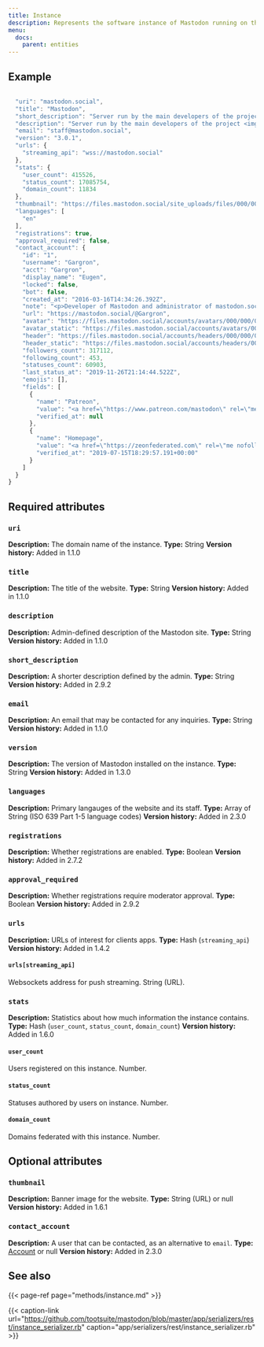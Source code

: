 ```yaml
---
title: Instance
description: Represents the software instance of Mastodon running on this domain.
menu:
  docs:
    parent: entities
---
```


## Example

```javascript

  "uri": "mastodon.social",
  "title": "Mastodon",
  "short_description": "Server run by the main developers of the project <img draggable=\"false\" alt=\"🐘\" class=\"emojione\" src=\"https://mastodon.social/emoji/1f418.svg\" /> It is not focused on any particular niche interest - everyone is welcome as long as you follow our code of conduct!",
  "description": "Server run by the main developers of the project <img draggable=\"false\" alt=\"🐘\" class=\"emojione\" src=\"https://mastodon.social/emoji/1f418.svg\" /> It is not focused on any particular niche interest - everyone is welcome as long as you follow our code of conduct!",
  "email": "staff@mastodon.social",
  "version": "3.0.1",
  "urls": {
    "streaming_api": "wss://mastodon.social"
  },
  "stats": {
    "user_count": 415526,
    "status_count": 17085754,
    "domain_count": 11834
  },
  "thumbnail": "https://files.mastodon.social/site_uploads/files/000/000/001/original/vlcsnap-2018-08-27-16h43m11s127.png",
  "languages": [
    "en"
  ],
  "registrations": true,
  "approval_required": false,
  "contact_account": {
    "id": "1",
    "username": "Gargron",
    "acct": "Gargron",
    "display_name": "Eugen",
    "locked": false,
    "bot": false,
    "created_at": "2016-03-16T14:34:26.392Z",
    "note": "<p>Developer of Mastodon and administrator of mastodon.social. I post service announcements, development updates, and personal stuff.</p>",
    "url": "https://mastodon.social/@Gargron",
    "avatar": "https://files.mastodon.social/accounts/avatars/000/000/001/original/d96d39a0abb45b92.jpg",
    "avatar_static": "https://files.mastodon.social/accounts/avatars/000/000/001/original/d96d39a0abb45b92.jpg",
    "header": "https://files.mastodon.social/accounts/headers/000/000/001/original/c91b871f294ea63e.png",
    "header_static": "https://files.mastodon.social/accounts/headers/000/000/001/original/c91b871f294ea63e.png",
    "followers_count": 317112,
    "following_count": 453,
    "statuses_count": 60903,
    "last_status_at": "2019-11-26T21:14:44.522Z",
    "emojis": [],
    "fields": [
      {
        "name": "Patreon",
        "value": "<a href=\"https://www.patreon.com/mastodon\" rel=\"me nofollow noopener noreferrer\" target=\"_blank\"><span class=\"invisible\">https://www.</span><span class=\"\">patreon.com/mastodon</span><span class=\"invisible\"></span></a>",
        "verified_at": null
      },
      {
        "name": "Homepage",
        "value": "<a href=\"https://zeonfederated.com\" rel=\"me nofollow noopener noreferrer\" target=\"_blank\"><span class=\"invisible\">https://</span><span class=\"\">zeonfederated.com</span><span class=\"invisible\"></span></a>",
        "verified_at": "2019-07-15T18:29:57.191+00:00"
      }
    ]
  }
}
```

## Required attributes

### `uri` <a id="uri"></a>

**Description:** The domain name of the instance.
**Type:** String
**Version history:** Added in 1.1.0

### `title` <a id="title"></a>

**Description:** The title of the website.
**Type:** String
**Version history:** Added in 1.1.0

### `description` <a id="description"></a>

**Description:** Admin-defined description of the Mastodon site.
**Type:** String
**Version history:** Added in 1.1.0

### `short_description` <a id="short_description"></a>

**Description:** A shorter description defined by the admin.
**Type:** String
**Version history:** Added in 2.9.2

### `email` <a id="email"></a>

**Description:** An email that may be contacted for any inquiries.
**Type:** String
**Version history:** Added in 1.1.0

### `version` <a id="version"></a>

**Description:** The version of Mastodon installed on the instance.
**Type:** String
**Version history:** Added in 1.3.0

### `languages` <a id="languages"></a>

**Description:** Primary langauges of the website and its staff.
**Type:** Array of String \(ISO 639 Part 1-5 language codes\)
**Version history:** Added in 2.3.0

### `registrations` <a id="registrations"></a>

**Description:** Whether registrations are enabled.
**Type:** Boolean
**Version history:** Added in 2.7.2

### `approval_required` <a id="approval_required"></a>

**Description:** Whether registrations require moderator approval.
**Type:** Boolean
**Version history:** Added in 2.9.2

### `urls` <a id="urls"></a>

**Description:** URLs of interest for clients apps.
**Type:** Hash \(`streaming_api`\)
**Version history:** Added in 1.4.2

#### `urls[streaming_api]` <a id="streaming_api"></a>

Websockets address for push streaming. String \(URL\).

### `stats` <a id="stats"></a>

**Description:** Statistics about how much information the instance contains.
**Type:** Hash \(`user_count`, `status_count`, `domain_count`\)
**Version history:** Added in 1.6.0

#### `user_count` <a id="user_count"></a>

Users registered on this instance. Number.

#### `status_count` <a id="status_count"></a>

Statuses authored by users on instance. Number.

#### `domain_count` <a id="domain_count"></a>

Domains federated with this instance. Number.

## Optional attributes

### `thumbnail` <a id="thumbnail"></a>

**Description:** Banner image for the website.
**Type:** String \(URL\) or null
**Version history:** Added in 1.6.1

### `contact_account` <a id="contact_account"></a>

**Description:** A user that can be contacted, as an alternative to `email`.
**Type:** [Account](account.md) or null
**Version history:** Added in 2.3.0

## See also

{{< page-ref page="methods/instance.md" >}}

{{< caption-link url="https://github.com/tootsuite/mastodon/blob/master/app/serializers/rest/instance_serializer.rb" caption="app/serializers/rest/instance\_serializer.rb" >}}



